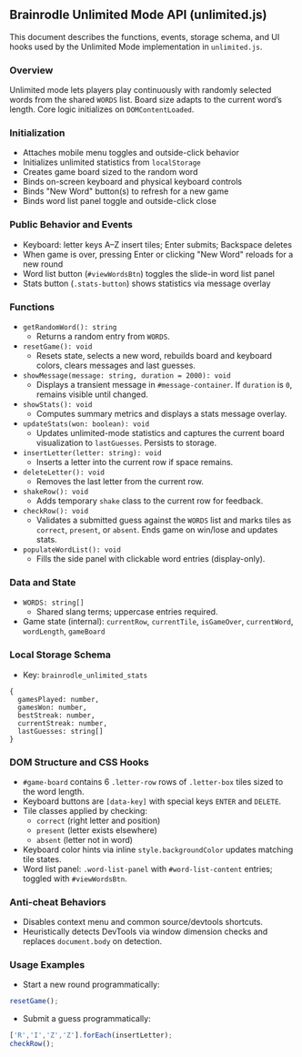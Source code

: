 ## Brainrodle Unlimited Mode API (unlimited.js)

This document describes the functions, events, storage schema, and UI hooks used by the Unlimited Mode implementation in `unlimited.js`.

### Overview
Unlimited mode lets players play continuously with randomly selected words from the shared `WORDS` list. Board size adapts to the current word’s length. Core logic initializes on `DOMContentLoaded`.

### Initialization
- Attaches mobile menu toggles and outside-click behavior
- Initializes unlimited statistics from `localStorage`
- Creates game board sized to the random word
- Binds on-screen keyboard and physical keyboard controls
- Binds "New Word" button(s) to refresh for a new game
- Binds word list panel toggle and outside-click close

### Public Behavior and Events
- Keyboard: letter keys A–Z insert tiles; Enter submits; Backspace deletes
- When game is over, pressing Enter or clicking "New Word" reloads for a new round
- Word list button (`#viewWordsBtn`) toggles the slide-in word list panel
- Stats button (`.stats-button`) shows statistics via message overlay

### Functions
- `getRandomWord(): string`
  - Returns a random entry from `WORDS`.
- `resetGame(): void`
  - Resets state, selects a new word, rebuilds board and keyboard colors, clears messages and last guesses.
- `showMessage(message: string, duration = 2000): void`
  - Displays a transient message in `#message-container`. If `duration` is `0`, remains visible until changed.
- `showStats(): void`
  - Computes summary metrics and displays a stats message overlay.
- `updateStats(won: boolean): void`
  - Updates unlimited-mode statistics and captures the current board visualization to `lastGuesses`. Persists to storage.
- `insertLetter(letter: string): void`
  - Inserts a letter into the current row if space remains.
- `deleteLetter(): void`
  - Removes the last letter from the current row.
- `shakeRow(): void`
  - Adds temporary `shake` class to the current row for feedback.
- `checkRow(): void`
  - Validates a submitted guess against the `WORDS` list and marks tiles as `correct`, `present`, or `absent`. Ends game on win/lose and updates stats.
- `populateWordList(): void`
  - Fills the side panel with clickable word entries (display-only).

### Data and State
- `WORDS: string[]`
  - Shared slang terms; uppercase entries required.
- Game state (internal): `currentRow`, `currentTile`, `isGameOver`, `currentWord`, `wordLength`, `gameBoard`

### Local Storage Schema
- Key: `brainrodle_unlimited_stats`
```
{
  gamesPlayed: number,
  gamesWon: number,
  bestStreak: number,
  currentStreak: number,
  lastGuesses: string[]
}
```

### DOM Structure and CSS Hooks
- `#game-board` contains 6 `.letter-row` rows of `.letter-box` tiles sized to the word length.
- Keyboard buttons are `[data-key]` with special keys `ENTER` and `DELETE`.
- Tile classes applied by checking:
  - `correct` (right letter and position)
  - `present` (letter exists elsewhere)
  - `absent` (letter not in word)
- Keyboard color hints via inline `style.backgroundColor` updates matching tile states.
- Word list panel: `.word-list-panel` with `#word-list-content` entries; toggled with `#viewWordsBtn`.

### Anti-cheat Behaviors
- Disables context menu and common source/devtools shortcuts.
- Heuristically detects DevTools via window dimension checks and replaces `document.body` on detection.

### Usage Examples
- Start a new round programmatically:
```js
resetGame();
```
- Submit a guess programmatically:
```js
['R','I','Z','Z'].forEach(insertLetter);
checkRow();
```

